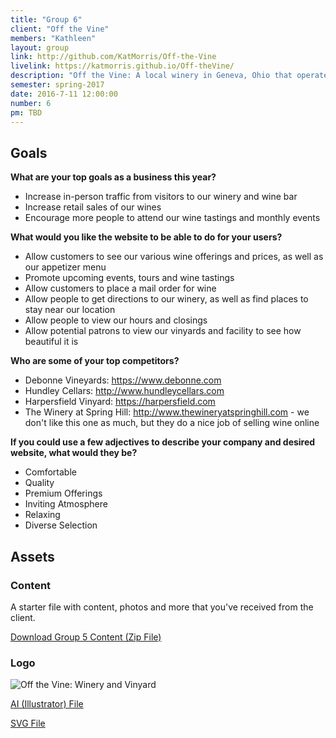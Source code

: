 ```yaml
---
title: "Group 6"
client: "Off the Vine"
members: "Kathleen"
layout: group
link: http://github.com/KatMorris/Off-the-Vine
livelink: https://katmorris.github.io/Off-theVine/
description: "Off the Vine: A local winery in Geneva, Ohio that operates a small walk-in wine-bar."
semester: spring-2017
date: 2016-7-11 12:00:00
number: 6
pm: TBD
---
```


## Goals

**What are your top goals as a business this year?**

* Increase in-person traffic from visitors to our winery and wine bar
* Increase retail sales of our wines
* Encourage more people to attend our wine tastings and monthly events

**What would you like the website to be able to do for your users?**

* Allow customers to see our various wine offerings and prices, as well as our appetizer menu
* Promote upcoming events, tours and wine tastings
* Allow customers to place a mail order for wine
* Allow people to get directions to our winery, as well as find places to stay near our location
* Allow people to view our hours and closings
* Allow potential patrons to view our vinyards and facility to see how beautiful it is

**Who are some of your top competitors?**

* Debonne Vineyards: https://www.debonne.com
* Hundley Cellars: http://www.hundleycellars.com
* Harpersfield Vinyard: https://harpersfield.com
* The Winery at Spring Hill: http://www.thewineryatspringhill.com - we don't like this one as much, but they do a nice job of selling wine online

**If you could use a few adjectives to describe your company and desired website, what would they be?**

* Comfortable
* Quality
* Premium Offerings
* Inviting Atmosphere
* Relaxing
* Diverse Selection


## Assets

### Content

A starter file with content, photos and more that you've received from the client.  

<a href="/class/groups/assets/group5/Group-5-Content.zip">Download Group 5 Content (Zip File)</a>

### Logo
<img src="/class/groups/assets/group5/off-the-vine.svg" alt="Off the Vine: Winery and Vinyard" />

<a href="/class/groups/assets/group5/Off-The-Vine-Final.ai">AI (Illustrator) File</a>

<a href="/class/groups/assets/group5/off-the-vine.svg">SVG File</a>
